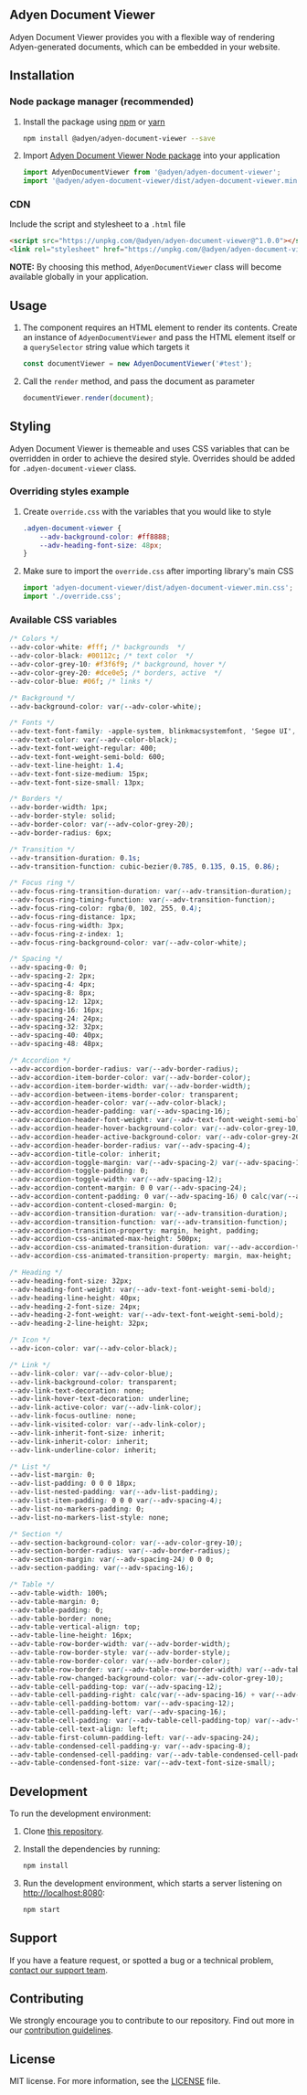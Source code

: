 ## Adyen Document Viewer

Adyen Document Viewer provides you with a flexible way of rendering Adyen-generated documents, which can be embedded in your website.

## Installation

### Node package manager (recommended)

1. Install the package using [npm](https://www.npmjs.com/) or [yarn](https://yarnpkg.com/)

    ```sh
    npm install @adyen/adyen-document-viewer --save
    ```

2. Import [Adyen Document Viewer Node package](https://www.npmjs.com/package/@adyen/adyen-document-viewer) into your application

    ```js
    import AdyenDocumentViewer from '@adyen/adyen-document-viewer';
    import '@adyen/adyen-document-viewer/dist/adyen-document-viewer.min.css'; 
    ```

### CDN

Include the script and stylesheet to a `.html` file

```html
<script src="https://unpkg.com/@adyen/adyen-document-viewer@^1.0.0"></script>
<link rel="stylesheet" href="https://unpkg.com/@adyen/adyen-document-viewer@^1.0.0/dist/adyen-document-viewer.min.css">
```

**NOTE:** By choosing this method, `AdyenDocumentViewer` class will become available globally in your application.

## Usage

1. The component requires an HTML element to render its contents. Create an instance of `AdyenDocumentViewer` and pass the HTML element itself or a `querySelector` string value which targets it

    ```js
    const documentViewer = new AdyenDocumentViewer('#test');
    ```

2. Call the `render` method, and pass the document as parameter

    ```js
    documentViewer.render(document);
    ```

## Styling 

Adyen Document Viewer is themeable and uses CSS variables that can be overridden in order to achieve the desired style. Overrides should be added for `.adyen-document-viewer` class.

### Overriding styles example

1. Create `override.css` with the variables that you would like to style 

   ```css
   .adyen-document-viewer {
       --adv-background-color: #ff8888;
       --adv-heading-font-size: 48px;
   }
   ```
   
2. Make sure to import the `override.css` after importing library's main CSS

   ```js
   import 'adyen-document-viewer/dist/adyen-document-viewer.min.css';
   import './override.css';
   ```

### Available CSS variables
```css
/* Colors */
--adv-color-white: #fff; /* backgrounds  */
--adv-color-black: #00112c; /* text color  */
--adv-color-grey-10: #f3f6f9; /* background, hover */
--adv-color-grey-20: #dce0e5; /* borders, active  */
--adv-color-blue: #06f; /* links */

/* Background */
--adv-background-color: var(--adv-color-white);

/* Fonts */
--adv-text-font-family: -apple-system, blinkmacsystemfont, 'Segoe UI', roboto, oxygen, ubuntu, cantarell, 'Open Sans', 'Helvetica Neue', sans-serif;
--adv-text-color: var(--adv-color-black);
--adv-text-font-weight-regular: 400;
--adv-text-font-weight-semi-bold: 600;
--adv-text-line-height: 1.4;
--adv-text-font-size-medium: 15px;
--adv-text-font-size-small: 13px;

/* Borders */
--adv-border-width: 1px;
--adv-border-style: solid;
--adv-border-color: var(--adv-color-grey-20);
--adv-border-radius: 6px;

/* Transition */
--adv-transition-duration: 0.1s;
--adv-transition-function: cubic-bezier(0.785, 0.135, 0.15, 0.86);

/* Focus ring */
--adv-focus-ring-transition-duration: var(--adv-transition-duration);
--adv-focus-ring-timing-function: var(--adv-transition-function);
--adv-focus-ring-color: rgba(0, 102, 255, 0.4);
--adv-focus-ring-distance: 1px;
--adv-focus-ring-width: 3px;
--adv-focus-ring-z-index: 1;
--adv-focus-ring-background-color: var(--adv-color-white);

/* Spacing */
--adv-spacing-0: 0;
--adv-spacing-2: 2px;
--adv-spacing-4: 4px;
--adv-spacing-8: 8px;
--adv-spacing-12: 12px;
--adv-spacing-16: 16px;
--adv-spacing-24: 24px;
--adv-spacing-32: 32px;
--adv-spacing-40: 40px;
--adv-spacing-48: 48px;

/* Accordion */
--adv-accordion-border-radius: var(--adv-border-radius);
--adv-accordion-item-border-color: var(--adv-border-color);
--adv-accordion-item-border-width: var(--adv-border-width);
--adv-accordion-between-items-border-color: transparent;
--adv-accordion-header-color: var(--adv-color-black);
--adv-accordion-header-padding: var(--adv-spacing-16);
--adv-accordion-header-font-weight: var(--adv-text-font-weight-semi-bold);
--adv-accordion-header-hover-background-color: var(--adv-color-grey-10);
--adv-accordion-header-active-background-color: var(--adv-color-grey-20);
--adv-accordion-header-border-radius: var(--adv-spacing-4);
--adv-accordion-title-color: inherit;
--adv-accordion-toggle-margin: var(--adv-spacing-2) var(--adv-spacing-16) 0 0;
--adv-accordion-toggle-padding: 0;
--adv-accordion-toggle-width: var(--adv-spacing-12);
--adv-accordion-content-margin: 0 0 var(--adv-spacing-24);
--adv-accordion-content-padding: 0 var(--adv-spacing-16) 0 calc(var(--adv-spacing-32) + var(--adv-spacing-12));
--adv-accordion-content-closed-margin: 0;
--adv-accordion-transition-duration: var(--adv-transition-duration);
--adv-accordion-transition-function: var(--adv-transition-function);
--adv-accordion-transition-property: margin, height, padding;
--adv-accordion-css-animated-max-height: 500px;
--adv-accordion-css-animated-transition-duration: var(--adv-accordion-transition-duration);
--adv-accordion-css-animated-transition-property: margin, max-height;

/* Heading */
--adv-heading-font-size: 32px;
--adv-heading-font-weight: var(--adv-text-font-weight-semi-bold);
--adv-heading-line-height: 40px;
--adv-heading-2-font-size: 24px;
--adv-heading-2-font-weight: var(--adv-text-font-weight-semi-bold);
--adv-heading-2-line-height: 32px;

/* Icon */
--adv-icon-color: var(--adv-color-black);

/* Link */
--adv-link-color: var(--adv-color-blue);
--adv-link-background-color: transparent;
--adv-link-text-decoration: none;
--adv-link-hover-text-decoration: underline;
--adv-link-active-color: var(--adv-link-color);
--adv-link-focus-outline: none;
--adv-link-visited-color: var(--adv-link-color);
--adv-link-inherit-font-size: inherit;
--adv-link-inherit-color: inherit;
--adv-link-underline-color: inherit;

/* List */
--adv-list-margin: 0;
--adv-list-padding: 0 0 0 18px;
--adv-list-nested-padding: var(--adv-list-padding);
--adv-list-item-padding: 0 0 0 var(--adv-spacing-4);
--adv-list-no-markers-padding: 0;
--adv-list-no-markers-list-style: none;

/* Section */
--adv-section-background-color: var(--adv-color-grey-10);
--adv-section-border-radius: var(--adv-border-radius);
--adv-section-margin: var(--adv-spacing-24) 0 0 0;
--adv-section-padding: var(--adv-spacing-16);

/* Table */
--adv-table-width: 100%;
--adv-table-margin: 0;
--adv-table-padding: 0;
--adv-table-border: none;
--adv-table-vertical-align: top;
--adv-table-line-height: 16px;
--adv-table-row-border-width: var(--adv-border-width);
--adv-table-row-border-style: var(--adv-border-style);
--adv-table-row-border-color: var(--adv-border-color);
--adv-table-row-border: var(--adv-table-row-border-width) var(--adv-table-row-border-style) var(--adv-table-row-border-color);
--adv-table-row-changed-background-color: var(--adv-color-grey-10);
--adv-table-cell-padding-top: var(--adv-spacing-12);
--adv-table-cell-padding-right: calc(var(--adv-spacing-16) + var(--adv-spacing-24));
--adv-table-cell-padding-bottom: var(--adv-spacing-12);
--adv-table-cell-padding-left: var(--adv-spacing-16);
--adv-table-cell-padding: var(--adv-table-cell-padding-top) var(--adv-table-cell-padding-right) var(--adv-table-cell-padding-bottom) var(--adv-table-cell-padding-left);
--adv-table-cell-text-align: left;
--adv-table-first-column-padding-left: var(--adv-spacing-24);
--adv-table-condensed-cell-padding-y: var(--adv-spacing-8);
--adv-table-condensed-cell-padding: var(--adv-table-condensed-cell-padding-y) var(--adv-table-cell-padding-right) var(--adv-table-condensed-cell-padding-y) var(--adv-table-cell-padding-left);
--adv-table-condensed-font-size: var(--adv-text-font-size-small);
```

## Development

To run the development environment:

1. Clone [this repository](https://github.com/Adyen/adyen-document-viewer).
2. Install the dependencies by running:
 
   ```sh
   npm install
   ```
3. Run the development environment, which starts a server listening on [http://localhost:8080](http://localhost:8080):
 
   ```sh
   npm start
   ```

## Support

If you have a feature request, or spotted a bug or a technical problem, [contact our support team](https://www.adyen.help/hc/en-us/requests/new).

## Contributing
We strongly encourage you to contribute to our repository. Find out more in our [contribution guidelines](https://github.com/Adyen/.github/blob/master/CONTRIBUTING.md).

## License

MIT license. For more information, see the [LICENSE](LICENSE) file.

